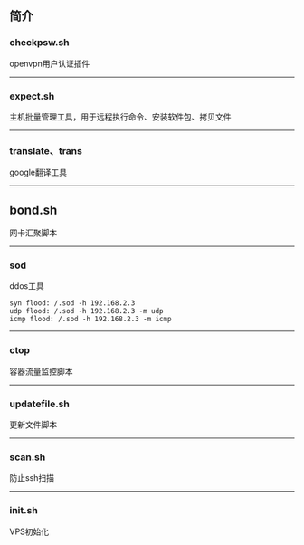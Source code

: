 ## 简介

### checkpsw.sh
openvpn用户认证插件
***
### expect.sh
主机批量管理工具，用于远程执行命令、安装软件包、拷贝文件
***
### translate、trans
google翻译工具
***
## bond.sh
网卡汇聚脚本
***
### sod
ddos工具

    syn flood: /.sod -h 192.168.2.3
    udp flood: /.sod -h 192.168.2.3 -m udp 
    icmp flood: /.sod -h 192.168.2.3 -m icmp 
***
### ctop
容器流量监控脚本
***
### updatefile.sh
更新文件脚本
***
### scan.sh
防止ssh扫描
***
### init.sh
VPS初始化
